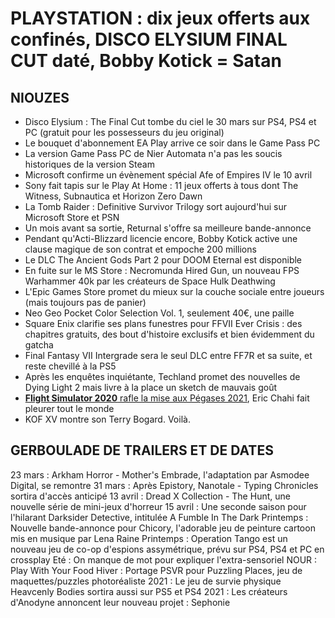 # PLAYSTATION : dix jeux offerts aux confinés, DISCO ELYSIUM FINAL CUT daté, Bobby Kotick = Satan

## NIOUZES

- Disco Elysium : The Final Cut tombe du ciel le 30 mars sur PS4, PS4 et PC (gratuit pour les possesseurs du jeu original)
- Le bouquet d'abonnement EA Play arrive ce soir dans le Game Pass PC
- La version Game Pass PC de Nier Automata n'a pas les soucis historiques de la version Steam
- Microsoft confirme un évènement spécial Afe of Empires IV le 10 avril
- Sony fait tapis sur le Play At Home : 11 jeux offerts à tous dont The Witness, Subnautica et Horizon Zero Dawn
- La Tomb Raider : Definitive Survivor Trilogy sort aujourd'hui sur Microsoft Store et PSN
- Un mois avant sa sortie, Returnal s'offre sa meilleure bande-annonce
- Pendant qu'Acti-Blizzard licencie encore, Bobby Kotick active une clause magique de son contrat et empoche 200 millions
- Le DLC The Ancient Gods Part 2 pour DOOM Eternal est disponible
- En fuite sur le MS Store : Necromunda Hired Gun, un nouveau FPS Warhammer 40k par les créateurs de Space Hulk Deathwing
- L'Epic Games Store promet du mieux sur la couche sociale entre joueurs (mais toujours pas de panier)
- Neo Geo Pocket Color Selection Vol. 1, seulement 40€, une paille
- Square Enix clarifie ses plans funestres pour FFVII Ever Crisis : des chapitres gratuits, des bout d'histoire exclusifs et bien évidemment du gatcha
- Final Fantasy VII Intergrade sera le seul DLC entre FF7R et sa suite, et reste chevillé à la PS5
- Après les enquêtes inquiétante, Techland promet des nouvelles de Dying Light 2 mais livre à la place un sketch de mauvais goût
- [**Flight Simulator 2020** rafle la mise aux Pégases 2021](https://www.lemonde.fr/pixels/article/2021/03/18/ceremonie-des-pegases-microsoft-flight-simulator-rafle-la-mise-aux-cesars-du-jeu-video_6073524_4408996.html ), Eric Chahi fait pleurer tout le monde
- KOF XV montre son Terry Bogard. Voilà.


## GERBOULADE DE TRAILERS ET DE DATES

23 mars : Arkham Horror - Mother's Embrade, l'adaptation par Asmodee Digital, se remontre
31 mars : Après Epistory, Nanotale - Typing Chronicles sortira d'accès anticipé
13 avril : Dread X Collection - The Hunt, une nouvelle série de mini-jeux d'horreur
15 avril : Une seconde saison pour l'hilarant Darksider Detective, intitulée A Fumble In The Dark
Printemps : Nouvelle bande-annonce pour Chicory, l'adorable jeu de peinture cartoon mis en musique par Lena Raine
Printemps : Operation Tango est un nouveau jeu de co-op d'espions assymétrique, prévu sur PS4, PS4 et PC en crossplay
Eté : On manque de mot pour expliquer l'extra-sensoriel NOUR : Play With Your Food
Hiver : Portage PSVR pour Puzzling Places, jeu de maquettes/puzzles photoréaliste
2021 : Le jeu de survie physique Heavcenly Bodies sortira aussi sur PS5 et PS4
2021 : Les créateurs d'Anodyne annoncent leur nouveau projet : Sephonie
